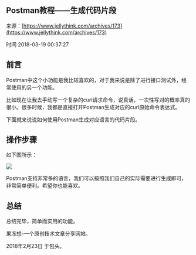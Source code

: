 ## Postman教程——生成代码片段

来源：[https://www.jellythink.com/archives/173](https://www.jellythink.com/archives/173)

时间 2018-03-19 00:37:27

 
## 前言
 
Postman中这个小功能是我比较喜欢的，对于我来说是除了进行接口测试外，经常使用的另一个功能。
 
比如现在让我去手动写一个复杂的curl请求命令，说真话，一次性写对的概率真的很小。很多时候，我都是直接打开Postman生成对应的curl原始命令表达式。
 
下面就来说说如何使用Postman生成对应语言的代码片段。
 
## 操作步骤
 
如下图所示：
 
![][0]
 
Postman支持非常多的语言，我们可以按照我们自己的实际需要进行生成即可，非常简单便利。希望你也能喜欢。
 
## 总结
 
总结完毕，简单而实用的功能。
 
果冻想-一个原创技术文章分享网站。
 
2018年2月23日 于包头。
 


[0]: ./img/yEBrYfm.png 